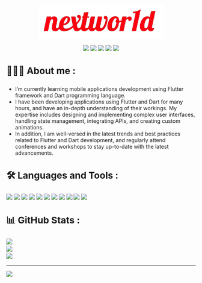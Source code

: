 <p align="center">
  <a href="https://github.com/nextwor1d">
    <img height="90" src="https://github.com/nextwor1d/nextwor1d/blob/main/assets/nextwor1d.png"/></a>
</p>

<p align="center">
  <a href="https://t.me/nextwor1d"><img src="https://img.shields.io/badge/telegram-1da1f2?style=for-the-badge&logo=telegram&logoColor=white&color=27a0df"/></a> 
  <a href="https://youtube.com/@nextwor1d"><img src="https://img.shields.io/badge/youtube-1da1f2?style=for-the-badge&logo=youtube&logoColor=white&color=ff0000&"/></a>
  <a href="https://stackoverflow.com/users/21555356"><img src="https://img.shields.io/badge/stackoverflow-f27f25?style=for-the-badge&logo=stackoverflow&logoColor=white&color=f27f25"/></a>
  <a href="https://twitter.com/nextwor1d"><img src="https://img.shields.io/badge/twitter-1da1f2?style=for-the-badge&logo=twitter&logoColor=white&color=1da1f2"/></a>
  <a href="https://linkedin.com/in/nextwor1d"><img src="https://img.shields.io/badge/linkedin-0c67c2?style=for-the-badge&logo=linkedin"/></a>
</p>


## <summary><h3>🧑🏻‍💻 About me :</h3></summary>

- I’m currently learning mobile applications development using Flutter framework and Dart programming language.
- I have been developing applications using Flutter and Dart for many hours, and have an in-depth understanding of their workings. My expertise includes designing and implementing complex user interfaces, handling state management, integrating APIs, and creating custom animations.
- In addition, I am well-versed in the latest trends and best practices related to Flutter and Dart development, and regularly attend conferences and workshops to stay up-to-date with the latest advancements.
  
## <summary><h3>🛠️ Languages and Tools :</h3></summary>

<a href="https://en.wikipedia.org/wiki/HTML5"><img src="https://img.shields.io/badge/HTML5-db4b31?logo=html5&logoColor=white"/></a>
<a href="https://en.wikipedia.org/wiki/CSS3"><img src="https://img.shields.io/badge/CSS3-1572b6?logo=CSS3&logoColor=white"/></a>
<a href="https://getbootstrap.com"><img src="https://img.shields.io/badge/BOOTSTRAP-7210f5?logo=BOOTSTRAP&logoColor=white"/></a>
<a href="https://en.wikipedia.org/wiki/JavaScript"><img src="https://img.shields.io/badge/JAVASCRIPT-f0db4f?logo=JAVASCRIPT&logoColor=white"/></a>
<a href="https://dart.dev/"><img src="https://img.shields.io/badge/DART-2bb7f6?logo=DART&logoColor=white"/></a>
<a href="https://flutter.dev"><img src="https://img.shields.io/badge/FLUTTER-015393?logo=flutter&logoColor=white"/></a>
<a href="https://firebase.google.com"><img src="https://img.shields.io/badge/FIREBASE-ffcb2b?logo=FIREBASE&logoColor=white"/></a>
<a href="https://go.dev/"><img src="https://img.shields.io/badge/GO-79d4fd?logo=go&logoColor=white"/></a>
<a href="https://github.com"><img src="https://img.shields.io/badge/GITHUB-black?logo=GITHUB&logoColor=white"/></a>
<a href="https://git-scm.com"><img src="https://img.shields.io/badge/GIT-e84e31?logo=git&logoColor=white"/></a>
<a href="https://code.visualstudio.com/"><img src="https://img.shields.io/badge/VSCODE-3c99d4?logo=visualstudio&logoColor=white"/></a>


## <summary><h3>📊 GitHub Stats :</h3></summary>

![](https://github-readme-stats.vercel.app/api?username=nextwor1d&theme=dark&hide_border=false&include_all_commits=true&count_private=true)<br/>
![](https://github-readme-streak-stats.herokuapp.com/?user=nextwor1d&theme=dark&hide_border=false)<br/>
![](https://github-readme-stats.vercel.app/api/top-langs/?username=nextwor1d&theme=dark&hide_border=false&include_all_commits=true&count_private=true&layout=compact)

---
[![](https://visitcount.itsvg.in/api?id=nextwor1d&label=Profile%20Views&color=12&icon=0&pretty=true)](https://visitcount.itsvg.in)
